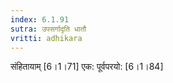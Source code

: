 ```yaml
---
index: 6.1.91
sutra: उपसर्गादृति धातौ
vritti: adhikara
---
```


 संहितायाम् [6।1।71]  एक: पूर्वपरयो: [6।1।84] 